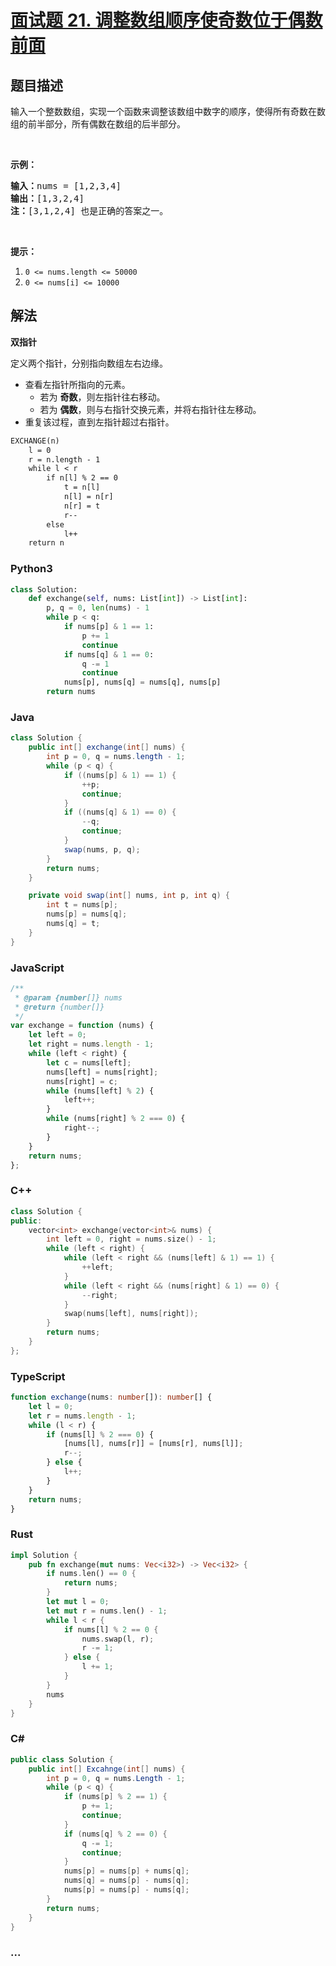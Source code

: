 # [面试题 21. 调整数组顺序使奇数位于偶数前面](https://leetcode.cn/problems/diao-zheng-shu-zu-shun-xu-shi-qi-shu-wei-yu-ou-shu-qian-mian-lcof/)

## 题目描述

<p>输入一个整数数组，实现一个函数来调整该数组中数字的顺序，使得所有奇数在数组的前半部分，所有偶数在数组的后半部分。</p>

<p>&nbsp;</p>

<p><strong>示例：</strong></p>

<pre>
<strong>输入：</strong>nums =&nbsp;[1,2,3,4]
<strong>输出：</strong>[1,3,2,4] 
<strong>注：</strong>[3,1,2,4] 也是正确的答案之一。</pre>

<p>&nbsp;</p>

<p><strong>提示：</strong></p>

<ol>
	<li><code>0 &lt;= nums.length &lt;= 50000</code></li>
	<li><code>0 &lt;= nums[i] &lt;= 10000</code></li>
</ol>

## 解法

**双指针**

定义两个指针，分别指向数组左右边缘。

-   查看左指针所指向的元素。
    -   若为 **奇数**，则左指针往右移动。
    -   若为 **偶数**，则与右指针交换元素，并将右指针往左移动。
-   重复该过程，直到左指针超过右指针。

```txt
EXCHANGE(n)
    l = 0
    r = n.length - 1
    while l < r
        if n[l] % 2 == 0
            t = n[l]
            n[l] = n[r]
            n[r] = t
            r--
        else
            l++
    return n
```

<!-- tabs:start -->

### **Python3**

```python
class Solution:
    def exchange(self, nums: List[int]) -> List[int]:
        p, q = 0, len(nums) - 1
        while p < q:
            if nums[p] & 1 == 1:
                p += 1
                continue
            if nums[q] & 1 == 0:
                q -= 1
                continue
            nums[p], nums[q] = nums[q], nums[p]
        return nums
```

### **Java**

```java
class Solution {
    public int[] exchange(int[] nums) {
        int p = 0, q = nums.length - 1;
        while (p < q) {
            if ((nums[p] & 1) == 1) {
                ++p;
                continue;
            }
            if ((nums[q] & 1) == 0) {
                --q;
                continue;
            }
            swap(nums, p, q);
        }
        return nums;
    }

    private void swap(int[] nums, int p, int q) {
        int t = nums[p];
        nums[p] = nums[q];
        nums[q] = t;
    }
}
```

### **JavaScript**

```js
/**
 * @param {number[]} nums
 * @return {number[]}
 */
var exchange = function (nums) {
    let left = 0;
    let right = nums.length - 1;
    while (left < right) {
        let c = nums[left];
        nums[left] = nums[right];
        nums[right] = c;
        while (nums[left] % 2) {
            left++;
        }
        while (nums[right] % 2 === 0) {
            right--;
        }
    }
    return nums;
};
```

### **C++**

```cpp
class Solution {
public:
    vector<int> exchange(vector<int>& nums) {
        int left = 0, right = nums.size() - 1;
        while (left < right) {
            while (left < right && (nums[left] & 1) == 1) {
                ++left;
            }
            while (left < right && (nums[right] & 1) == 0) {
                --right;
            }
            swap(nums[left], nums[right]);
        }
        return nums;
    }
};
```

### **TypeScript**

```ts
function exchange(nums: number[]): number[] {
    let l = 0;
    let r = nums.length - 1;
    while (l < r) {
        if (nums[l] % 2 === 0) {
            [nums[l], nums[r]] = [nums[r], nums[l]];
            r--;
        } else {
            l++;
        }
    }
    return nums;
}
```

### **Rust**

```rust
impl Solution {
    pub fn exchange(mut nums: Vec<i32>) -> Vec<i32> {
        if nums.len() == 0 {
            return nums;
        }
        let mut l = 0;
        let mut r = nums.len() - 1;
        while l < r {
            if nums[l] % 2 == 0 {
                nums.swap(l, r);
                r -= 1;
            } else {
                l += 1;
            }
        }
        nums
    }
}
```

### **C#**

```csharp
public class Solution {
    public int[] Excahnge(int[] nums) {
        int p = 0, q = nums.Length - 1;
        while (p < q) {
            if (nums[p] % 2 == 1) {
                p += 1;
                continue;
            }
            if (nums[q] % 2 == 0) {
                q -= 1;
                continue;
            }
            nums[p] = nums[p] + nums[q];
            nums[q] = nums[p] - nums[q];
            nums[p] = nums[p] - nums[q];
        }
        return nums;
    }
}
```

### **...**

```

```

<!-- tabs:end -->

